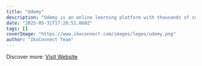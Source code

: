 ```yaml
---
title: "Udemy"
description: "Udemy is an online learning platform with thousands of courses taught by expert instructors in topics ranging from development to design."
date: "2025-05-31T17:28:51.060Z"
tags: []
coverImage: "https://www.ikoconnect.com/images/logos/udemy.png"
author: "IkoConnect Team"
---
```


Discover more: [Visit Website](https://www.udemy.com/)
